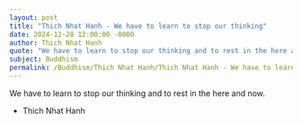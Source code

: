 ```yaml
---
layout: post
title: "Thich Nhat Hanh - We have to learn to stop our thinking"
date: 2024-12-28 12:00:00 -0000
author: Thich Nhat Hanh
quote: "We have to learn to stop our thinking and to rest in the here and now."
subject: Buddhism
permalink: /Buddhism/Thich Nhat Hanh/Thich Nhat Hanh - We have to learn to stop our thinking
---
```


We have to learn to stop our thinking and to rest in the here and now.

- Thich Nhat Hanh
